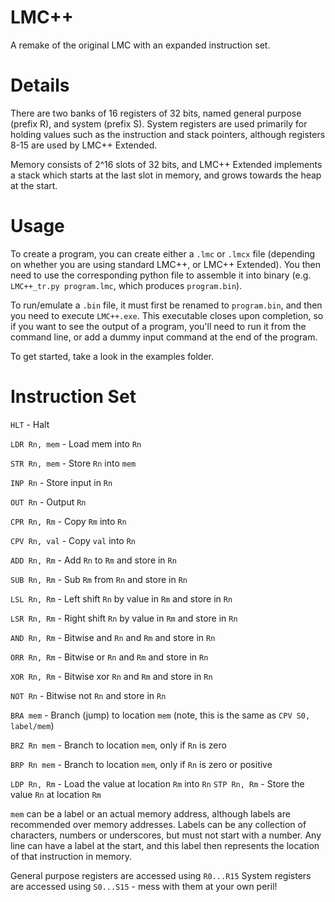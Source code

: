 # LMC++
A remake of the original LMC with an expanded instruction set.

# Details
There are two banks of 16 registers of 32 bits, named general purpose (prefix R), and system (prefix S).
System registers are used primarily for holding values such as the instruction and stack pointers, although registers 8-15 are used by LMC++ Extended.

Memory consists of 2^16 slots of 32 bits, and LMC++ Extended implements a stack which starts at the last slot in memory, and grows towards the heap at the start.

# Usage
To create a program, you can create either a `.lmc` or `.lmcx` file (depending on whether you are using standard LMC++, or LMC++ Extended). You then need to use the corresponding python file to assemble it into binary (e.g. `LMC++_tr.py program.lmc`, which produces `program.bin`).

To run/emulate a `.bin` file, it must first be renamed to `program.bin`, and then you need to execute `LMC++.exe`. This executable closes upon completion, so if you want to see the output of a program, you'll need to run it from the command line, or add a dummy input command at the end of the program.

To get started, take a look in the examples folder.

# Instruction Set

`HLT`             -   Halt


`LDR Rn, mem`     -   Load mem into `Rn`

`STR Rn, mem`     -   Store `Rn` into `mem`


`INP Rn`          -   Store input in `Rn`

`OUT Rn`          -   Output `Rn`

`CPR Rn, Rm`      -   Copy `Rm` into `Rn`

`CPV Rn, val`     -   Copy `val` into `Rn`


`ADD Rn, Rm`      -   Add `Rn` to `Rm` and store in `Rn`

`SUB Rn, Rm`      -   Sub `Rm` from `Rn` and store in `Rn`

`LSL Rn, Rm`      -   Left shift `Rn` by value in `Rm` and store in `Rn`

`LSR Rn, Rm`      -   Right shift `Rn` by value in `Rm` and store in `Rn`


`AND Rn, Rm`      -   Bitwise and `Rn` and `Rm` and store in `Rn`

`ORR Rn, Rm`      -   Bitwise or `Rn` and `Rm` and store in `Rn`

`XOR Rn, Rm`      -   Bitwise xor `Rn` and `Rm` and store in `Rn`

`NOT Rn`          -   Bitwise not `Rn` and store in `Rn`


`BRA mem`         -   Branch (jump) to location `mem` (note, this is the same as `CPV S0, label/mem`)


`BRZ Rn mem`      -   Branch to location `mem`, only if `Rn` is zero

`BRP Rn mem`      -   Branch to location `mem`, only if `Rn` is zero or positive


`LDP Rn, Rm`      -   Load the value at location `Rm` into `Rn`
`STP Rn, Rm`      -   Store the value `Rn` at location `Rm`



`mem` can be a label or an actual memory address, although labels are recommended over memory addresses.
Labels can be any collection of characters, numbers or underscores, but must not start with a number.
Any line can have a label at the start, and this label then represents the location of that instruction in memory.

General purpose registers are accessed using `R0...R15`
System registers are accessed using `S0...S15` - mess with them at your own peril!
